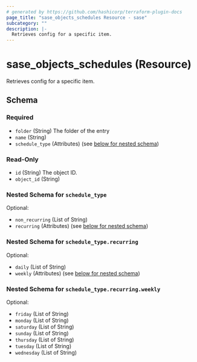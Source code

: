 ```yaml
---
# generated by https://github.com/hashicorp/terraform-plugin-docs
page_title: "sase_objects_schedules Resource - sase"
subcategory: ""
description: |-
  Retrieves config for a specific item.
---
```


# sase_objects_schedules (Resource)

Retrieves config for a specific item.



<!-- schema generated by tfplugindocs -->
## Schema

### Required

- `folder` (String) The folder of the entry
- `name` (String)
- `schedule_type` (Attributes) (see [below for nested schema](#nestedatt--schedule_type))

### Read-Only

- `id` (String) The object ID.
- `object_id` (String)

<a id="nestedatt--schedule_type"></a>
### Nested Schema for `schedule_type`

Optional:

- `non_recurring` (List of String)
- `recurring` (Attributes) (see [below for nested schema](#nestedatt--schedule_type--recurring))

<a id="nestedatt--schedule_type--recurring"></a>
### Nested Schema for `schedule_type.recurring`

Optional:

- `daily` (List of String)
- `weekly` (Attributes) (see [below for nested schema](#nestedatt--schedule_type--recurring--weekly))

<a id="nestedatt--schedule_type--recurring--weekly"></a>
### Nested Schema for `schedule_type.recurring.weekly`

Optional:

- `friday` (List of String)
- `monday` (List of String)
- `saturday` (List of String)
- `sunday` (List of String)
- `thursday` (List of String)
- `tuesday` (List of String)
- `wednesday` (List of String)


